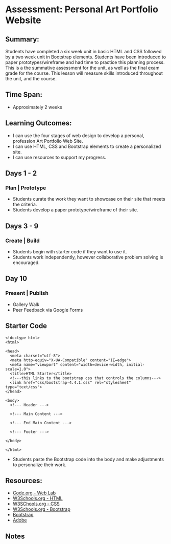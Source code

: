 # Assessment: Personal Art Portfolio Website 

## Summary:
Students have completed a six week unit in basic HTML and CSS followed by a two week unit in Bootstrap elements.  Students have been introduced to paper prototypes/wireframe and had time to practice this planning process. This is a the summative assessment for the unit, as well as the final exam grade for the course. 
This lesson will measure skills introduced throughout the unit, and the course. 

## Time Span: 
* Approximately 2 weeks

## Learning Outcomes:
* I can use the four stages of web design to develop a personal, profession Art Portfolio Web Site.
* I can use HTML, CSS and Bootstrap elements to create a personalized site.
* I can use resources to support my progress. 

## Days 1 - 2
### Plan | Prototype
* Students curate the work they want to showcase on their site that meets the criteria.
* Students develop a paper prototype/wireframe of their site. 

## Days 3 - 9
### Create | Build
* Students begin with starter code if they want to use it.
* Students work independently, however collaborative problem solving is encouraged.

## Day 10
### Present | Publish
* Gallery Walk
* Peer Feedback via Google Forms

## Starter Code
```
<!doctype html>
<html>

<head>
  <meta charset="utf-8">
  <meta http-equiv="X-UA-Compatible" content="IE=edge">
  <meta name="viewport" content="width=device-width, initial-scale=1.0">
  <title>HTML Starter</title>
  <!---this links to the bootstrap css that controls the columns--->
  <link href="css/bootstrap-4.4.1.css" rel="stylesheet" type="text/css">
</head>

<body>
  <!--- Header --->

  <!--- Main Content --->

  <!--- End Main Content --->

  <!--- Footer --->

</body>

</html>
```
* Students paste the Bootstrap code into the body and make adjustments to personalize their work.



## Resources:
+ [Code.org - Web Lab](https://studio.code.org/s/csd2-2022)
+ [W3Schools.org - HTML](https://www.w3schools.com/html/default.asp)
+ [W3SChools.org - CSS](https://www.w3schools.com/css/default.asp)
+ [W3Schools.org - Bootstrap](https://www.w3schools.com/bootstrap/default.asp)
+ [Bootstrap](https://getbootstrap.com/)
+ [Adobe](https://helpx.adobe.com/dreamweaver/how-to/stages-web-design.html?playlistPath=/services/playlist.helpx/products:SG_DREAMWEAVER_1_1/learn-path:get-started/set-header:ccx-designer/playlist:orientation/en_us.json)

## Notes
  